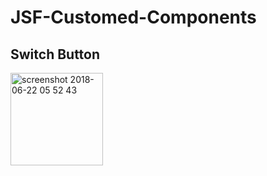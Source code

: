 # JSF-Customed-Components

## Switch Button

<img width="148" alt="screenshot 2018-06-22 05 52 43" src="https://user-images.githubusercontent.com/38003697/41777993-0c70f668-75e2-11e8-813e-9f3848fb9998.png">
